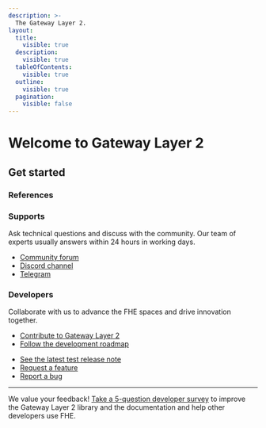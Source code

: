 ```yaml
---
description: >-
  The Gateway Layer 2.
layout:
  title:
    visible: true
  description:
    visible: true
  tableOfContents:
    visible: true
  outline:
    visible: true
  pagination:
    visible: false
---
```


# Welcome to Gateway Layer 2

## Get started

### References

### Supports

Ask technical questions and discuss with the community. Our team of experts usually answers within 24 hours in working
days.

- [Community forum](https://community.zama.ai/c/fhevm/15)
- [Discord channel](https://discord.com/invite/fhe-org)
- [Telegram](https://t.me/+Ojt5y-I7oR42MTkx)

### Developers

Collaborate with us to advance the FHE spaces and drive innovation together.

- [Contribute to Gateway Layer 2](developer/contribute.md)
- [Follow the development roadmap](developer/roadmap.md)
<!-- markdown-link-check-disable -->
- [See the latest test release note](https://github.com/zama-ai/gateway-l2/releases)
- [Request a feature](https://github.com/zama-ai/gateway-l2/issues/new)
- [Report a bug](https://github.com/zama-ai/gateway-l2/issues/new)
<!-- markdown-link-check-enable -->

---

We value your feedback! [Take a 5-question developer survey](http://zama.ai/developer-survey) to improve the Gateway
Layer 2 library and the documentation and help other developers use FHE.
